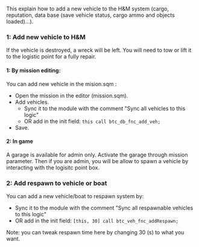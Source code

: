 This explain how to add a new vehicle to the H&M system (cargo, reputation, data base (save vehicle status, cargo ammo and objects loaded)...).

### 1: Add new vehicle to H&M
If the vehicle is destroyed, a wreck will be left. You will need to tow or lift it to the logistic point for a fully repair.
#### 1: By mission editing:
You can add new vehicle in the mision.sqm :
- Open the mission in the editor (mission.sqm).
- Add vehicles.
  - Sync it to the module with the comment "Sync all vehicles to this logic"
  - OR add in the init field: `this call btc_db_fnc_add_veh;`
- Save.

#### 2: In game
A garage is available for admin only. Activate the garage through mission parameter. Then if you are admin, you will be allow to spawn a vehicle by interacting with the logisitc point box.

### 2: Add respawn to vehicle or boat

You can add a new vehicle/boat to respawn system by:
- Sync it to the module with the comment "Sync all respawnable vehicles to this logic"
- OR add in the init field: `[this, 30] call btc_veh_fnc_addRespawn;`

Note: you can tweak respawn time here by changing 30 (s) to what you want.
